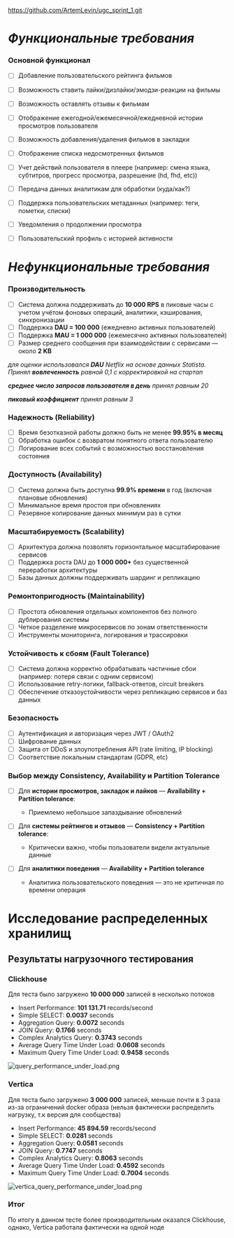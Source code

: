 https://github.com/ArtemLevin/ugc_sprint_1.git


# _Функциональные требования_ #
### Основной функционал
- [ ] Добавление пользовательского рейтинга фильмов
- [ ] Возможность ставить лайки/дизлайки/эмодзи-реакции на фильмы
- [ ] Возможность оставлять отзывы к фильмам
- [ ] Отображение ежегодной/ежемесячной/ежедневной истории просмотров пользователя
- [ ] Возможность добавления/удаления фильмов в закладки
- [ ] Отображение списка недосмотренных фильмов
- [ ] Учет действий пользователя в плеере (например: смена языка, субтитров, прогресс просмотра, разрешение (hd, fhd, etc))
- [ ] Передача данных аналитикам для обработки (куда/как?)
- [ ] Поддержка пользовательских метаданных (например: теги, пометки, списки)
- [ ] Уведомления о продолжении просмотра
- [ ] Пользовательский профиль с историей активности


# _Нефункциональные требования_ #

### Производительность 
- [ ] Система должна поддерживать до **10 000 RPS** в пиковые часы с учетом учётом фоновых операций, аналитики, кэширования, синхронизации
- [ ] Поддержка **DAU = 100 000** (ежедневно активных пользователей)
- [ ] Поддержка **MAU = 1 000 000** (ежемесячно активных пользователей)
- [ ] Размер среднего сообщения при взаимодействии с сервисами — около **2 KB**

_для оценки использовался **DAU** Netflix на основе данных Statista. Принял **вовлеченность** равной 0,1 c корректировкой на стартап_

_**среднее число запросов пользователя в день** принял равным 20_

_**пиковый коэффициент** принял равным 3_

### Надежность (Reliability)
- [ ] Время безотказной работы должно быть не менее **99.95% в месяц**
- [ ] Обработка ошибок с возвратом понятного ответа пользователю
- [ ] Логирование всех событий с возможностью восстановления состояния

### Доступность (Availability)
- [ ] Система должна быть доступна **99.9% времени** в год (включая плановые обновления)
- [ ] Минимальное время простоя при обновлениях
- [ ] Резервное копирование данных минимум раз в сутки

### Масштабируемость (Scalability)
- [ ] Архитектура должна позволять горизонтальное масштабирование сервисов
- [ ] Поддержка роста DAU до **1 000 000+** без существенной переработки архитектуры
- [ ] Базы данных должны поддерживать шардинг и репликацию

### Ремонтопригодность (Maintainability)
- [ ] Простота обновления отдельных компонентов без полного дублирования системы
- [ ] Четкое разделение микросервисов по зонам ответственности
- [ ] Инструменты мониторинга, логирования и трассировки

### Устойчивость к сбоям (Fault Tolerance)
- [ ] Система должна корректно обрабатывать частичные сбои (например: потеря связи с одним сервисом)
- [ ] Использование retry-логики, fallback-ответов, circuit breakers
- [ ] Обеспечение отказоустойчивости через репликацию сервисов и баз данных

### Безопасность
- [ ] Аутентификация и авторизация через JWT / OAuth2
- [ ] Шифрование данных
- [ ] Защита от DDoS и злоупотребления API (rate limiting, IP blocking)
- [ ] Соответствие локальным стандартам (GDPR, etc)

### Выбор между Consistency, Availability и Partition Tolerance
- [ ] Для **истории просмотров, закладок и лайков** — **Availability + Partition tolerance**:
    - Приемлемо небольшое запаздывание обновлений

- [ ] Для **системы рейтингов и отзывов** — **Consistency + Partition tolerance**:
    - Критически важно, чтобы пользователи видели актуальные данные

- [ ] Для **аналитики поведения** — **Availability + Partition tolerance**
    - Аналитика пользовательского поведения — это не критичная по времени операция


# Исследование распределенных хранилищ

## Результаты нагрузочного тестирования
### Clickhouse
Для теста было загружено **10 000 000** записей в несколько потоков

* Insert Performance: **101 131.71** records/second
* Simple SELECT: **0.0037** seconds
* Aggregation Query: **0.0072** seconds
* JOIN Query: **0.1766** seconds
* Complex Analytics Query: **0.3743** seconds
* Average Query Time Under Load: **0.0608** seconds
* Maximum Query Time Under Load: **0.9458** seconds

![query_performance_under_load.png](clickhouse/query_performance_under_load.png)

### Vertica
Для теста было загружено **3 000 000** записей, меньше почти в 3 раза из-за ограничений docker образа (нельзя фактически распределить нагрузку, т.к версия для сообщества)

* Insert Performance: **45 894.59** records/second
* Simple SELECT: **0.0281** seconds
* Aggregation Query: **0.0581** seconds
* JOIN Query: **0.7747** seconds
* Complex Analytics Query: **0.8063** seconds
* Average Query Time Under Load: **0.4592** seconds
* Maximum Query Time Under Load: **0.7004** seconds 

![vertica_query_performance_under_load.png](vertica/vertica_query_performance_under_load.png)

### Итог
По итогу в данном тесте более производительным оказался Clickhouse, однако, Verticа работала фактически на одной ноде
